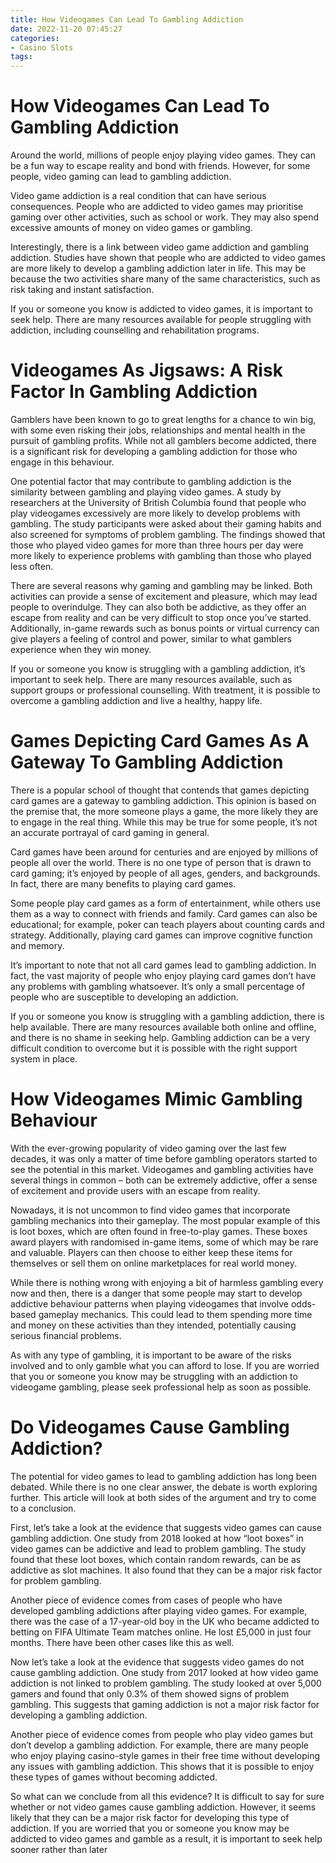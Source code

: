 ```yaml
---
title: How Videogames Can Lead To Gambling Addiction
date: 2022-11-20 07:45:27
categories:
- Casino Slots
tags:
---
```



#  How Videogames Can Lead To Gambling Addiction

Around the world, millions of people enjoy playing video games. They can be a fun way to escape reality and bond with friends. However, for some people, video gaming can lead to gambling addiction.

Video game addiction is a real condition that can have serious consequences. People who are addicted to video games may prioritise gaming over other activities, such as school or work. They may also spend excessive amounts of money on video games or gambling.

Interestingly, there is a link between video game addiction and gambling addiction. Studies have shown that people who are addicted to video games are more likely to develop a gambling addiction later in life. This may be because the two activities share many of the same characteristics, such as risk taking and instant satisfaction.

If you or someone you know is addicted to video games, it is important to seek help. There are many resources available for people struggling with addiction, including counselling and rehabilitation programs.

#  Videogames As Jigsaws: A Risk Factor In Gambling Addiction

Gamblers have been known to go to great lengths for a chance to win big, with some even risking their jobs, relationships and mental health in the pursuit of gambling profits. While not all gamblers become addicted, there is a significant risk for developing a gambling addiction for those who engage in this behaviour.

One potential factor that may contribute to gambling addiction is the similarity between gambling and playing video games. A study by researchers at the University of British Columbia found that people who play videogames excessively are more likely to develop problems with gambling. The study participants were asked about their gaming habits and also screened for symptoms of problem gambling. The findings showed that those who played video games for more than three hours per day were more likely to experience problems with gambling than those who played less often.

There are several reasons why gaming and gambling may be linked. Both activities can provide a sense of excitement and pleasure, which may lead people to overindulge. They can also both be addictive, as they offer an escape from reality and can be very difficult to stop once you’ve started. Additionally, in-game rewards such as bonus points or virtual currency can give players a feeling of control and power, similar to what gamblers experience when they win money.

If you or someone you know is struggling with a gambling addiction, it’s important to seek help. There are many resources available, such as support groups or professional counselling. With treatment, it is possible to overcome a gambling addiction and live a healthy, happy life.

#   Games Depicting Card Games As A Gateway To Gambling Addiction

There is a popular school of thought that contends that games depicting card games are a gateway to gambling addiction. This opinion is based on the premise that, the more someone plays a game, the more likely they are to engage in the real thing. While this may be true for some people, it’s not an accurate portrayal of card gaming in general.

Card games have been around for centuries and are enjoyed by millions of people all over the world. There is no one type of person that is drawn to card gaming; it’s enjoyed by people of all ages, genders, and backgrounds. In fact, there are many benefits to playing card games.

Some people play card games as a form of entertainment, while others use them as a way to connect with friends and family. Card games can also be educational; for example, poker can teach players about counting cards and strategy. Additionally, playing card games can improve cognitive function and memory.

It’s important to note that not all card games lead to gambling addiction. In fact, the vast majority of people who enjoy playing card games don’t have any problems with gambling whatsoever. It’s only a small percentage of people who are susceptible to developing an addiction.

If you or someone you know is struggling with a gambling addiction, there is help available. There are many resources available both online and offline, and there is no shame in seeking help. Gambling addiction can be a very difficult condition to overcome but it is possible with the right support system in place.

#  How Videogames Mimic Gambling Behaviour

With the ever-growing popularity of video gaming over the last few decades, it was only a matter of time before gambling operators started to see the potential in this market. Videogames and gambling activities have several things in common – both can be extremely addictive, offer a sense of excitement and provide users with an escape from reality.

Nowadays, it is not uncommon to find video games that incorporate gambling mechanics into their gameplay. The most popular example of this is loot boxes, which are often found in free-to-play games. These boxes award players with randomised in-game items, some of which may be rare and valuable. Players can then choose to either keep these items for themselves or sell them on online marketplaces for real world money.

While there is nothing wrong with enjoying a bit of harmless gambling every now and then, there is a danger that some people may start to develop addictive behaviour patterns when playing videogames that involve odds-based gameplay mechanics. This could lead to them spending more time and money on these activities than they intended, potentially causing serious financial problems.

As with any type of gambling, it is important to be aware of the risks involved and to only gamble what you can afford to lose. If you are worried that you or someone you know may be struggling with an addiction to videogame gambling, please seek professional help as soon as possible.

#  Do Videogames Cause Gambling Addiction?

The potential for video games to lead to gambling addiction has long been debated. While there is no one clear answer, the debate is worth exploring further. This article will look at both sides of the argument and try to come to a conclusion.

First, let’s take a look at the evidence that suggests video games can cause gambling addiction. One study from 2018 looked at how “loot boxes” in video games can be addictive and lead to problem gambling. The study found that these loot boxes, which contain random rewards, can be as addictive as slot machines. It also found that they can be a major risk factor for problem gambling.

Another piece of evidence comes from cases of people who have developed gambling addictions after playing video games. For example, there was the case of a 17-year-old boy in the UK who became addicted to betting on FIFA Ultimate Team matches online. He lost £5,000 in just four months. There have been other cases like this as well.

Now let’s take a look at the evidence that suggests video games do not cause gambling addiction. One study from 2017 looked at how video game addiction is not linked to problem gambling. The study looked at over 5,000 gamers and found that only 0.3% of them showed signs of problem gambling. This suggests that gaming addiction is not a major risk factor for developing a gambling addiction.

Another piece of evidence comes from people who play video games but don’t develop a gambling addiction. For example, there are many people who enjoy playing casino-style games in their free time without developing any issues with gambling addiction. This shows that it is possible to enjoy these types of games without becoming addicted.

So what can we conclude from all this evidence? It is difficult to say for sure whether or not video games cause gambling addiction. However, it seems likely that they can be a major risk factor for developing this type of addiction. If you are worried that you or someone you know may be addicted to video games and gamble as a result, it is important to seek help sooner rather than later